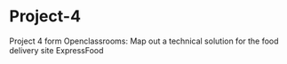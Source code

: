 # Project-4
Project 4 form Openclassrooms: Map out a technical solution for the food delivery site ExpressFood
